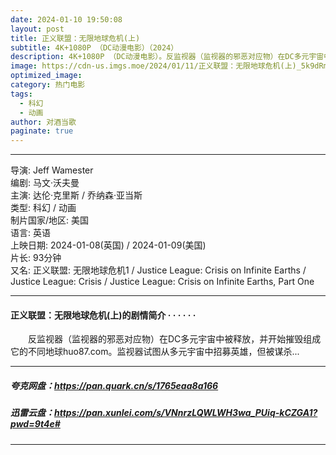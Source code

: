 ```yaml
---
date: 2024-01-10 19:50:08
layout: post
title: 正义联盟：无限地球危机(上)
subtitle: 4K+1080P （DC动漫电影）（2024）
description: 4K+1080P （DC动漫电影）。反监视器（监视器的邪恶对应物）在DC多元宇宙中被释放，并开始摧毁组成它的不同地球huo87.com。监视器试图从多元宇宙中招募英雄，但被谋杀...
image: https://cdn-us.imgs.moe/2024/01/11/正义联盟：无限地球危机(上)_5k9dRmGAgP.webp
optimized_image: 
category: 热门电影
tags:
  - 科幻
  - 动画
author: 对酒当歌
paginate: true
---
```

---

导演: Jeff Wamester  
编剧: 马文·沃夫曼  
主演: 达伦·克里斯 / 乔纳森·亚当斯  
类型: 科幻 / 动画  
制片国家/地区: 美国  
语言: 英语  
上映日期: 2024-01-08(英国) / 2024-01-09(美国)  
片长: 93分钟  
又名: 正义联盟: 无限地球危机1 / Justice League: Crisis on Infinite Earths / Justice League: Crisis / Justice League: Crisis on Infinite Earths, Part One  

---

#### 正义联盟：无限地球危机(上)的剧情简介 · · · · · ·

　　反监视器（监视器的邪恶对应物）在DC多元宇宙中被释放，并开始摧毁组成它的不同地球huo87.com。监视器试图从多元宇宙中招募英雄，但被谋杀...

---

##### 夸克网盘：<https://pan.quark.cn/s/1765eaa8a166>

##### 迅雷云盘：<https://pan.xunlei.com/s/VNnrzLQWLWH3wa_PUiq-kCZGA1?pwd=9t4e#>

---
